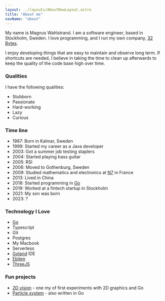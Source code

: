 ```yaml
---
layout: ../layouts/AboutNowLayout.astro
title: "About me"
navName: "about"
---
```


My name is Magnus Wahlstrand. I am a software engineer, based in Stockholm, Sweden. I love programming, and I run my own company, [32 Bytes](https://32b.se). 

I enjoy developing things that are easy to maintain and observe long term. If shortcuts are needed, I believe in taking the time to clean up afterwards to keep the quality of the code base high over time.

### Qualities
I have the following qualities:

* Stubborn
* Passionate
* Hard-working
* Lazy
* Curious

### Time line

* 1987: Born in Kalmar, Sweden
* 1999: Started my career as a Java developer
* 2003: Got a summer job testing staplers
* 2004: Started playing bass guitar
* 2005: RSI
* 2006: Moved to Gothenburg, Sweden
* 2009: Studied mathematics and electronics at [N7](https://www.enseeiht.fr/fr/index.html) in France
* 2013: Lived in China
* 2018: Started programming in [Go](https://golang.org/)
* 2019: Worked at a fintech startup in Stockholm
* 2021: My son was born
* 2023: ?

### Technology I Love

* [Go](https://golang.org/)
* Typescript
* Git
* Postgres
* My Macbook
* Serverless
* [Goland](https://www.jetbrains.com/go/) IDE
* [Ebiten](https://ebiten.org)
* [ThreeJS](https://threejs.org/)

### Fun projects
* [2D vision](https://github.com/magnuswahlstrand/2d-vision) - one my of first experiments with 2D graphics and Go
* [Particle system](https://github.com/magnuswahlstrand/particles) - also written in Go  

